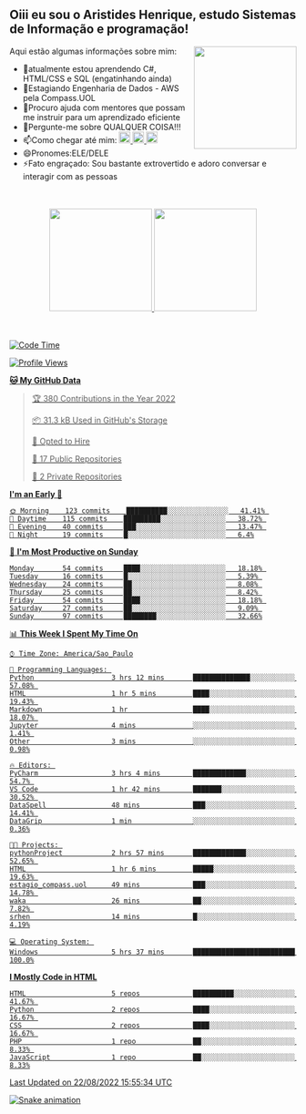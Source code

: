 ## Oiii eu sou o Aristides Henrique, estudo Sistemas de Informação e programação!

<div >
Aqui estão algumas informações sobre mim:<img align="right" height="180em" src="https://user-images.githubusercontent.com/97318481/177042589-45d62122-82a9-4a32-b3a7-87b322825b2f.png">
</div>

- 🌱atualmente estou aprendendo C#, HTML/CSS e SQL (engatinhando ainda)
- 👯Estagiando Engenharia de Dados - AWS pela Compass.UOL
- 🤔Procuro ajuda com mentores que possam me instruir para um aprendizado eficiente
- 💬Pergunte-me sobre QUALQUER COISA!!!
- 📫Como chegar até mim:
  <a href="https://www.instagram.com/aryhenry/" target="_blank">
  <img src="https://img.shields.io/badge/-Instagram-%23E4405F?style=for-the-badge&logo=instagram&logoColor=black" height="20px">
  </a>
  <a href="https://www.linkedin.com/in/aristides-henrique/" target="_blank">
  <img src="https://img.shields.io/badge/-LinkedIn-%230077B5?style=for-the-badge&logo=linkedin&logoColor=black" height="20px">
  </a> 
  <a href="mailto:arihenriqueuna@gmail.com">
  <img src="https://img.shields.io/badge/-Gmail-%23333?style=for-the-badge&logo=gmail&logoColor=white" height="20px">
  </a>
- 😄Pronomes:ELE/DELE
- ⚡Fato engraçado: Sou bastante extrovertido e adoro conversar e interagir com as pessoas
<br/>
<br/>
<div align="center">
  <a href="https://github.com/arihenrique">
  <img height="180em" src="https://github-readme-stats.vercel.app/api?username=arihenrique&show_icons=true&theme=dracula&include_all_commits=true&count_private=true"/>
  <img height="180em" src="https://github-readme-stats.vercel.app/api/top-langs/?username=arihenrique&layout=compact&langs_count=7&theme=dracula"/>
</div><br/><br/>

<!--START_SECTION:waka-->
![Code Time](http://img.shields.io/badge/Code%20Time-52%20hrs%2030%20mins-blue)

![Profile Views](http://img.shields.io/badge/Profile%20Views-124-blue)

**🐱 My GitHub Data** 

> 🏆 380 Contributions in the Year 2022
 > 
> 📦 31.3 kB Used in GitHub's Storage 
 > 
> 💼 Opted to Hire
 > 
> 📜 17 Public Repositories 
 > 
> 🔑 2 Private Repositories  
 > 
**I'm an Early 🐤** 

```text
🌞 Morning    123 commits    ██████████░░░░░░░░░░░░░░░   41.41% 
🌇 Daytime    115 commits    █████████░░░░░░░░░░░░░░░░   38.72% 
🌃 Evening    40 commits     ███░░░░░░░░░░░░░░░░░░░░░░   13.47% 
🌙 Night      19 commits     █░░░░░░░░░░░░░░░░░░░░░░░░   6.4%

```
📅 **I'm Most Productive on Sunday** 

```text
Monday       54 commits     ████░░░░░░░░░░░░░░░░░░░░░   18.18% 
Tuesday      16 commits     █░░░░░░░░░░░░░░░░░░░░░░░░   5.39% 
Wednesday    24 commits     ██░░░░░░░░░░░░░░░░░░░░░░░   8.08% 
Thursday     25 commits     ██░░░░░░░░░░░░░░░░░░░░░░░   8.42% 
Friday       54 commits     ████░░░░░░░░░░░░░░░░░░░░░   18.18% 
Saturday     27 commits     ██░░░░░░░░░░░░░░░░░░░░░░░   9.09% 
Sunday       97 commits     ████████░░░░░░░░░░░░░░░░░   32.66%

```


📊 **This Week I Spent My Time On** 

```text
⌚︎ Time Zone: America/Sao_Paulo

💬 Programming Languages: 
Python                   3 hrs 12 mins       ██████████████░░░░░░░░░░░   57.08% 
HTML                     1 hr 5 mins         ████░░░░░░░░░░░░░░░░░░░░░   19.43% 
Markdown                 1 hr                ████░░░░░░░░░░░░░░░░░░░░░   18.07% 
Jupyter                  4 mins              ░░░░░░░░░░░░░░░░░░░░░░░░░   1.41% 
Other                    3 mins              ░░░░░░░░░░░░░░░░░░░░░░░░░   0.98%

🔥 Editors: 
PyCharm                  3 hrs 4 mins        █████████████░░░░░░░░░░░░   54.7% 
VS Code                  1 hr 42 mins        ███████░░░░░░░░░░░░░░░░░░   30.52% 
DataSpell                48 mins             ███░░░░░░░░░░░░░░░░░░░░░░   14.41% 
DataGrip                 1 min               ░░░░░░░░░░░░░░░░░░░░░░░░░   0.36%

🐱‍💻 Projects: 
pythonProject            2 hrs 57 mins       █████████████░░░░░░░░░░░░   52.65% 
HTML                     1 hr 6 mins         █████░░░░░░░░░░░░░░░░░░░░   19.63% 
estagio_compass.uol      49 mins             ███░░░░░░░░░░░░░░░░░░░░░░   14.78% 
waka                     26 mins             ██░░░░░░░░░░░░░░░░░░░░░░░   7.82% 
srhen                    14 mins             █░░░░░░░░░░░░░░░░░░░░░░░░   4.19%

💻 Operating System: 
Windows                  5 hrs 37 mins       █████████████████████████   100.0%

```

**I Mostly Code in HTML** 

```text
HTML                     5 repos             ██████████░░░░░░░░░░░░░░░   41.67% 
Python                   2 repos             ████░░░░░░░░░░░░░░░░░░░░░   16.67% 
CSS                      2 repos             ████░░░░░░░░░░░░░░░░░░░░░   16.67% 
PHP                      1 repo              ██░░░░░░░░░░░░░░░░░░░░░░░   8.33% 
JavaScript               1 repo              ██░░░░░░░░░░░░░░░░░░░░░░░   8.33%

```



 Last Updated on 22/08/2022 15:55:34 UTC
<!--END_SECTION:waka-->

![Snake animation](https://github.com/arihenrique/arihenrique/blob/output/github-contribution-grid-snake.svg)
